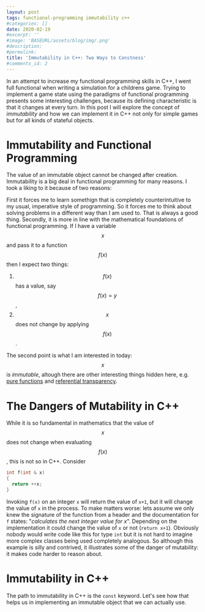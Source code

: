 ```yaml
---
layout: post
tags: functional-programming immutability c++
#categories: []
date: 2020-02-19
#excerpt: ''
#image: 'BASEURL/assets/blog/img/.png'
#description:
#permalink:
title: 'Immutability in C++: Two Ways to Constness'
#comments_id: 2
---
```


In an attempt to increase my functional programming skills in C++, I went full functional when writing a simulation for a childrens game. Trying to implement a game state using the paradigms of functional programming presents some interesting challenges, because its defining characteristic is that it changes at every turn. In this post I will explore the concept of *immutability* and how we can implement it in C++ not only for simple games but for all kinds of stateful objects.

# Immutability and Functional Programming

The value of an immutable object cannot be changed after creation. Immutability is a big deal in functional programming for many reasons. I took a liking to it because of two reasons:

First it forces me to learn somethign that is completely counterintuitive to my usual, imperative style of programming. So it forces me to think about solving problems in a different way than I am used to. That is always a good thing. Secondly, it is more in line with the mathematical foundations of functional programming. If I have a variable $$x$$ and pass it to a function $$f(x)$$ then I expect two things:

1. $$f(x)$$ has a value, say $$f(x)=y$$,
2. $$x$$ does not change by applying $$f(x)$$.

The second point is what I am interested in today: $$x$$ is *immutable*, altough there are other interesting things hidden here, e.g. [pure functions](https://en.wikipedia.org/wiki/Pure_function) and [referential transparency](https://en.wikipedia.org/wiki/Referential_transparency).

# The Dangers of Mutability in C++

While it is so fundamental in mathematics that the value of $$x$$ does not change when evaluating $$f(x)$$, this is not so in C++. Consider

```c++
int f(int & x)
{
  return ++x;
}
```

Invoking `f(x)` on an integer `x` will return the value of `x+1`, but it will change the value of `x` in the process. To make matters worse: lets assume we only knew the signature of the function from a header and the documentation for `f` states: "*calculates the next integer value for x*". Depending on the implementation it could change the value of `x` or not (`return x+1`). Obviously nobody would write code like this for type `int` but it is not hard to imagine more complex classes being used completely analogous. So although this example is silly and contrived, it illustrates some of the danger of mutability: it makes code harder to reason about.

# Immutability in C++
The path to immutability in C++ is the `const` keyword. Let's see how that helps us in implementing an immutable object that we can actually use.
